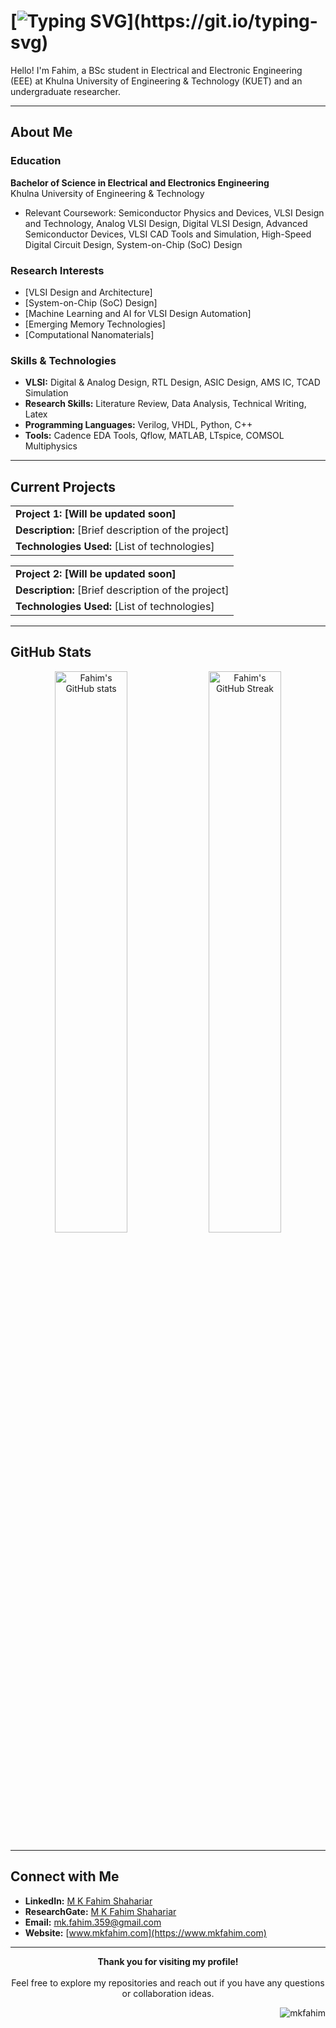 #  [![Typing SVG](https://readme-typing-svg.demolab.com?font=Fira+Code&size=22&duration=2500&pause=8000&color=03FF0083&width=435&lines=Welcome+Here!)](https://git.io/typing-svg)

Hello! I'm Fahim, a BSc student in Electrical and Electronic Engineering (EEE) at Khulna University of Engineering & Technology (KUET) and an undergraduate researcher.

---

## About Me

### Education
**Bachelor of Science in Electrical and Electronics Engineering**  
Khulna University of Engineering & Technology
- Relevant Coursework: Semiconductor Physics and Devices, VLSI Design and Technology, Analog VLSI Design, Digital VLSI Design, Advanced Semiconductor Devices, VLSI CAD Tools and Simulation, High-Speed Digital Circuit Design, System-on-Chip (SoC) Design
  
### Research Interests
- [VLSI Design and Architecture]
- [System-on-Chip (SoC) Design]
- [Machine Learning and AI for VLSI Design Automation]
- [Emerging Memory Technologies]
- [Computational Nanomaterials]


### Skills & Technologies
- **VLSI:** Digital & Analog Design, RTL Design, ASIC Design, AMS IC, TCAD Simulation
- **Research Skills:** Literature Review, Data Analysis, Technical Writing, Latex
- **Programming Languages:** Verilog, VHDL, Python, C++
- **Tools:** Cadence EDA Tools, Qflow, MATLAB, LTspice, COMSOL Multiphysics

---

## Current Projects

<table>
  <tr>
    <td><strong>Project 1: [Will be updated soon]</strong></td>
  </tr>
  <tr>
    <td><strong>Description:</strong> [Brief description of the project]</td>
  </tr>
  <tr>
    <td><strong>Technologies Used:</strong> [List of technologies]</td>
  </tr>
</table>

<table>
  <tr>
    <td><strong>Project 2: [Will be updated soon]</strong></td>
  </tr>
  <tr>
    <td><strong>Description:</strong> [Brief description of the project]</td>
  </tr>
  <tr>
    <td><strong>Technologies Used:</strong> [List of technologies]</td>
  </tr>
</table>

---

## GitHub Stats

<p align="center">
  <img src="https://github-readme-stats.vercel.app/api?username=mkfahim&show_icons=true&theme=radical" alt="Fahim's GitHub stats" width="48%">
  <img src="https://github-readme-streak-stats.herokuapp.com/?user=mkfahim&theme=radical" alt="Fahim's GitHub Streak" width="48%">
</p>

---

## Connect with Me

- **LinkedIn:** [M K Fahim Shahariar](https://www.linkedin.com/in/your-profile)
- **ResearchGate:** [M K Fahim Shahariar](https://www.researchgate.net/profile/M-K-Fahim-Shahariar)
- **Email:** [mk.fahim.359@gmail.com](mailto:mk.fahim.359@gmail.com)
- **Website:** [www.mkfahim.com](https://www.mkfahim.com)


---

<p align="center">
  <strong>Thank you for visiting my profile!</strong>  
  <br><br>
  Feel free to explore my repositories and reach out if you have any questions or collaboration ideas.
</p>




<p align="right"> <img src="https://komarev.com/ghpvc/?username=mkfahim&label=Profile%20views&color=0e75b6&style=flat" alt="mkfahim" /> </p>


